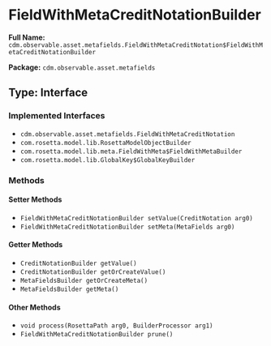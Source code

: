# FieldWithMetaCreditNotationBuilder

**Full Name:** `cdm.observable.asset.metafields.FieldWithMetaCreditNotation$FieldWithMetaCreditNotationBuilder`

**Package:** `cdm.observable.asset.metafields`

## Type: Interface

### Implemented Interfaces

- `cdm.observable.asset.metafields.FieldWithMetaCreditNotation`
- `com.rosetta.model.lib.RosettaModelObjectBuilder`
- `com.rosetta.model.lib.meta.FieldWithMeta$FieldWithMetaBuilder`
- `com.rosetta.model.lib.GlobalKey$GlobalKeyBuilder`

### Methods

#### Setter Methods

- `FieldWithMetaCreditNotationBuilder setValue(CreditNotation arg0)`
- `FieldWithMetaCreditNotationBuilder setMeta(MetaFields arg0)`

#### Getter Methods

- `CreditNotationBuilder getValue()`
- `CreditNotationBuilder getOrCreateValue()`
- `MetaFieldsBuilder getOrCreateMeta()`
- `MetaFieldsBuilder getMeta()`

#### Other Methods

- `void process(RosettaPath arg0, BuilderProcessor arg1)`
- `FieldWithMetaCreditNotationBuilder prune()`

